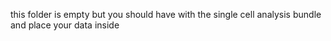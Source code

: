 this folder is empty but you should have with the single cell analysis bundle and place your data inside